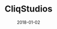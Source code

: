 ---
layout: site
title: "CliqStudios"
date: 2018-01-02
categories: [community]
version: 1.2.26
major: 1
minor: 2
patch: 26
slug: cliqstudios
link: https://www.cliqstudios.com/
permalink: /sites/:slug
---